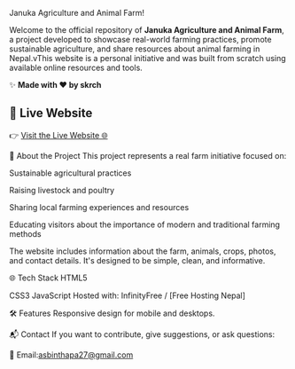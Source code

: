 Januka Agriculture and Animal Farm!

Welcome to the official repository of **Januka Agriculture and Animal Farm**, a project developed to showcase real-world farming practices, promote sustainable agriculture, and share resources about animal farming in Nepal.vThis website is a personal initiative and was built from scratch using available online resources and tools.


✨ **Made with ❤️ by skrch**

## 🔗 Live Website

👉 [Visit the Live Website 🌐](https://janukaagricultureandanimalfarm.com.np)

🚜 About the Project
This project represents a real farm initiative focused on:

Sustainable agricultural practices

Raising livestock and poultry

Sharing local farming experiences and resources

Educating visitors about the importance of modern and traditional farming methods

The website includes information about the farm, animals, crops, photos, and contact details. It's designed to be simple, clean, and informative.

🌐 Tech Stack
HTML5

CSS3
JavaScript
Hosted with: InfinityFree / [Free Hosting Nepal]

🛠️ Features
Responsive design for mobile and desktops.


📬 Contact
If you want to contribute, give suggestions, or ask questions:

📧 Email:asbinthapa27@gmail.com

